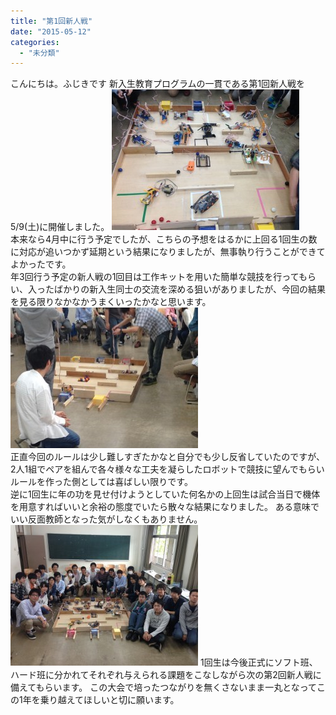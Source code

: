 ```yaml
---
title: "第1回新人戦"
date: "2015-05-12"
categories: 
  - "未分類"
---
```


こんにちは。ふじきです 新入生教育プログラムの一貫である第1回新人戦を5/9(土)に開催しました。 [![IMG_1675](images/IMG_1675-300x225.jpg)](http://www.fortefibre.net/blog/wp-content/uploads/2015/05/IMG_1675.jpg)  
本来なら4月中に行う予定でしたが、こちらの予想をはるかに上回る1回生の数に対応が追いつかず延期という結果になりましたが、無事執り行うことができてよかったです。  
年3回行う予定の新人戦の1回目は工作キットを用いた簡単な競技を行ってもらい、入ったばかりの新入生同士の交流を深める狙いがありましたが、今回の結果を見る限りなかなかうまくいったかなと思います。 [![IMG_1672](images/IMG_1672-300x225.jpg)](http://www.fortefibre.net/blog/wp-content/uploads/2015/05/IMG_1672.jpg)  
正直今回のルールは少し難しすぎたかなと自分でも少し反省していたのですが、2人1組でペアを組んで各々様々な工夫を凝らしたロボットで競技に望んでもらいルールを作った側としては喜ばしい限りです。  
逆に1回生に年の功を見せ付けようとしていた何名かの上回生は試合当日で機体を用意すればいいと余裕の態度でいたら散々な結果になりました。 ある意味でいい反面教師となった気がしなくもありません。  
[![IMG_1674](images/IMG_1674-300x225.jpg)](http://www.fortefibre.net/blog/wp-content/uploads/2015/05/IMG_1674.jpg) 1回生は今後正式にソフト班、ハード班に分かれてそれぞれ与えられる課題をこなしながら次の第2回新人戦に備えてもらいます。 この大会で培ったつながりを無くさないまま一丸となってこの1年を乗り越えてほしいと切に願います。
